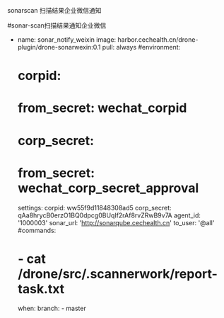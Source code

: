 sonarscan 扫描结果企业微信通知

#sonar-scan扫描结果通知企业微信
- name: sonar_notify_weixin
  image: harbor.cechealth.cn/drone-plugin/drone-sonarwexin:0.1
  pull: always
  #environment:
  #  corpid:
  #    from_secret: wechat_corpid
  #  corp_secret:
  #    from_secret: wechat_corp_secret_approval
  settings:
    corpid: ww55f9d11848308ad5
    corp_secret: qAa8hrycB0erzO1BQ0dpcg0BUqIf2rAf8rvZRwB9v7A
    agent_id: '1000003'
    sonar_url: 'http://sonarqube.cechealth.cn'
    to_user: '@all'
  #commands:
  #  - cat /drone/src/.scannerwork/report-task.txt
  when:
    branch:
      - master


